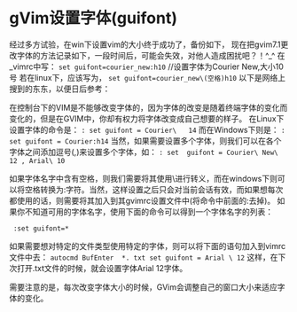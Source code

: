 # gVim设置字体(guifont)

经过多方试验，在win下设置vim的大小终于成功了，备份如下，
现在把gvim7.1更改字体的方法记录如下，一段时间后，可能会失效，对他人造成困扰吧？！^_^   在_vimrc中写： `set guifont=courier_new:h10`    //设置字体为Courier New,大小10号
若在linux下，应该写为，
`set guifont=courier_new\(空格)h10`
以下是网络上搜到的东东，以便日后参考：

在控制台下的VIM是不能够改变字体的，因为字体的改变是随着终端字体的变化而变化的，但是在GVIM中，你却有权力将字体改变成自己想要的样子。
在Linux下设置字体的命令是：
` : set guifont = Courier\   14 `
而在Windows下则是：
` : set guifont = Courier:h14 `
当然，如果需要设置多个字体，则我们可以在各个字体之间添加逗号(,)来设置多个字体，如：
`: set  guifont = Courier\ New\ 12 , Arial\ 10`

如果字体名字中含有空格，则我们需要将其使用\进行转义，而在windows下则可以将空格转换为:字符。当然，这样设置之后只会对当前会话有效，而如果想每次都使用的话，则需要将其加入到其gvimrc设置文件中(将命令中前面的:去掉)。
如果你不知道可用的字体名字，使用下面的命令可以得到一个字体名字的列表：

` :set guifont=*`

如果需要想对特定的文件类型使用特定的字体，则可以将下面的语句加入到vimrc文件中去：
` autocmd BufEnter  *. txt set guifont = Arial \ 12 `
这样，在下次打开.txt文件的时候，就会设置字体Arial 12字体。

需要注意的是，每次改变字体大小的时候，GVim会调整自己的窗口大小来适应字体的变化。


